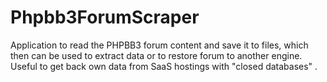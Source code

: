 # Phpbb3ForumScraper
Application to read the PHPBB3 forum content and save it to files, which then can be used to extract data or to restore forum to another engine. Useful to get back own data from SaaS hostings with "closed databases" .
